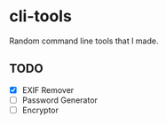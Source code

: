 # cli-tools
Random command line tools that I made.

## TODO
- [x] EXIF Remover
- [ ] Password Generator
- [ ] Encryptor
